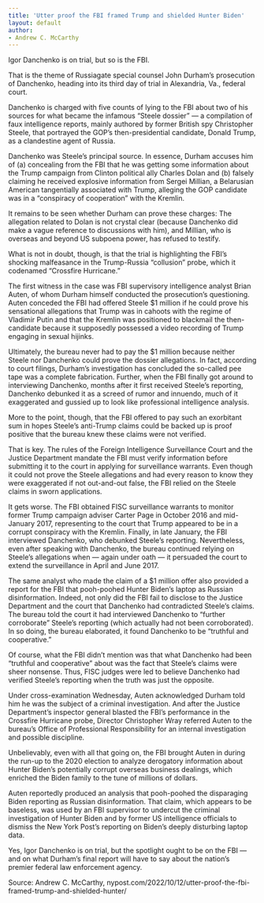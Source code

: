 ```yaml
---
title: 'Utter proof the FBI framed Trump and shielded Hunter Biden'
layout: default
author:
- Andrew C. McCarthy
---
```


Igor Danchenko is on trial, but so is the FBI.

That is the theme of Russiagate special counsel John Durham’s prosecution of Danchenko, heading into its third day of trial in Alexandria, Va., federal court.

Danchenko is charged with five counts of lying to the FBI about two of his sources for what became the infamous “Steele dossier” — a compilation of faux intelligence reports, mainly authored by former British spy Christopher Steele, that portrayed the GOP’s then-presidential candidate, Donald Trump, as a clandestine agent of Russia.

Danchenko was Steele’s principal source. In essence, Durham accuses him of (a) concealing from the FBI that he was getting some information about the Trump campaign from Clinton political ally Charles Dolan and (b) falsely claiming he received explosive information from Sergei Millian, a Belarusian American tangentially associated with Trump, alleging the GOP candidate was in a “conspiracy of cooperation” with the Kremlin.

It remains to be seen whether Durham can prove these charges: The allegation related to Dolan is not crystal clear (because Danchenko did make a vague reference to discussions with him), and Millian, who is overseas and beyond US subpoena power, has refused to testify.

What is not in doubt, though, is that the trial is highlighting the FBI’s shocking malfeasance in the Trump-Russia “collusion” probe, which it codenamed “Crossfire Hurricane.”

The first witness in the case was FBI supervisory intelligence analyst Brian Auten, of whom Durham himself conducted the prosecution’s questioning. Auten conceded the FBI had offered Steele $1 million if he could prove his sensational allegations that Trump was in cahoots with the regime of Vladimir Putin and that the Kremlin was positioned to blackmail the then-candidate because it supposedly possessed a video recording of Trump engaging in sexual hijinks.

Ultimately, the bureau never had to pay the $1 million because neither Steele nor Danchenko could prove the dossier allegations. In fact, according to court filings, Durham’s investigation has concluded the so-called pee tape was a complete fabrication. Further, when the FBI finally got around to interviewing Danchenko, months after it first received Steele’s reporting, Danchenko debunked it as a screed of rumor and innuendo, much of it exaggerated and gussied up to look like professional intelligence analysis.

More to the point, though, that the FBI offered to pay such an exorbitant sum in hopes Steele’s anti-Trump claims could be backed up is proof positive that the bureau knew these claims were not verified.

That is key. The rules of the Foreign Intelligence Surveillance Court and the Justice Department mandate the FBI must verify information before submitting it to the court in applying for surveillance warrants. Even though it could not prove the Steele allegations and had every reason to know they were exaggerated if not out-and-out false, the FBI relied on the Steele claims in sworn applications.

It gets worse. The FBI obtained FISC surveillance warrants to monitor former Trump campaign adviser Carter Page in October 2016 and mid-January 2017, representing to the court that Trump appeared to be in a corrupt conspiracy with the Kremlin. Finally, in late January, the FBI interviewed Danchenko, who debunked Steele’s reporting. Nevertheless, even after speaking with Danchenko, the bureau continued relying on Steele’s allegations when — again under oath — it persuaded the court to extend the surveillance in April and June 2017.

The same analyst who made the claim of a $1 million offer also provided a report for the FBI that pooh-poohed Hunter Biden’s laptop as Russian disinformation.
Indeed, not only did the FBI fail to disclose to the Justice Department and the court that Danchenko had contradicted Steele’s claims. The bureau told the court it had interviewed Danchenko to “further corroborate” Steele’s reporting (which actually had not been corroborated). In so doing, the bureau elaborated, it found Danchenko to be “truthful and cooperative.”

Of course, what the FBI didn’t mention was that what Danchenko had been “truthful and cooperative” about was the fact that Steele’s claims were sheer nonsense. Thus, FISC judges were led to believe Danchenko had verified Steele’s reporting when the truth was just the opposite.

Under cross-examination Wednesday, Auten acknowledged Durham told him he was the subject of a criminal investigation. And after the Justice Department’s inspector general blasted the FBI’s performance in the Crossfire Hurricane probe, Director Christopher Wray referred Auten to the bureau’s Office of Professional Responsibility for an internal investigation and possible discipline.

Unbelievably, even with all that going on, the FBI brought Auten in during the run-up to the 2020 election to analyze derogatory information about Hunter Biden’s potentially corrupt overseas business dealings, which enriched the Biden family to the tune of millions of dollars.

Auten reportedly produced an analysis that pooh-poohed the disparaging Biden reporting as Russian disinformation. That claim, which appears to be baseless, was used by an FBI supervisor to undercut the criminal investigation of Hunter Biden and by former US intelligence officials to dismiss the New York Post’s reporting on Biden’s deeply disturbing laptop data.

Yes, Igor Danchenko is on trial, but the spotlight ought to be on the FBI — and on what Durham’s final report will have to say about the nation’s premier federal law enforcement agency.

Source: Andrew C. McCarthy, nypost.com/2022/10/12/utter-proof-the-fbi-framed-trump-and-shielded-hunter/
